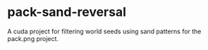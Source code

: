 # pack-sand-reversal
A cuda project for filtering world seeds using sand patterns for the pack.png project.
